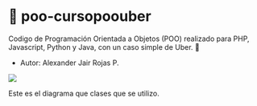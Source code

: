 # 🎡 poo-cursopoouber

Codigo de Programación Orientada a Objetos (POO) realizado para PHP, Javascript, Python y Java, con un caso simple de Uber. 🎃

- Autor: Alexander Jair Rojas P.

![](https://blogger.googleusercontent.com/img/b/R29vZ2xl/AVvXsEgBk6OoeOnnsWFpSUOSXghKEI8483gTZS50y47nE61S6nGU_vJvGWQ-b_Dw07F06q2TJMgqbQRfUYO03D2mXczfH6sKmkWpX0YT4zk-_j0H6qywyzIr7HovwwMp1CEe4OdAOWDBsUImKmSp-FPzXQnnYEoYkW_PJT-Be2yvWv8khtp2TA_tQf0srmce/s1600/Captura%20de%20pantalla%202019-01-21%20a%20la%28s%29%203.png)

Este es el diagrama que clases que se utilizo.
